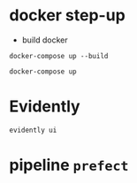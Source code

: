 # docker step-up
* build docker
```
docker-compose up --build
```
```
docker-compose up
```
# Evidently
```
evidently ui
```

# pipeline ```prefect```
